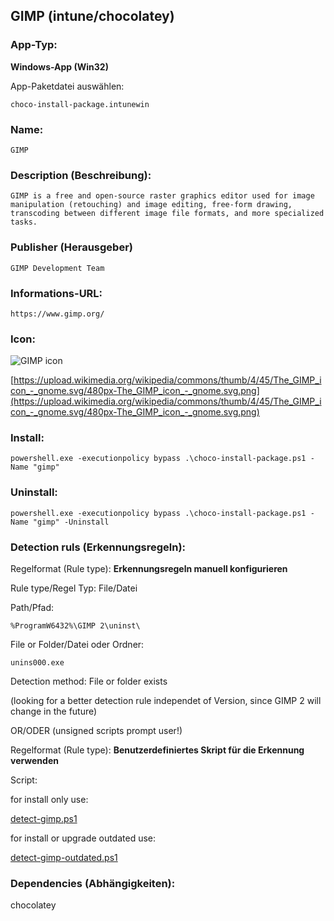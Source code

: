 ## GIMP (intune/chocolatey)

### App-Typ: 

__Windows-App (Win32)__

App-Paketdatei auswählen:

```
choco-install-package.intunewin
```


### Name:

```
GIMP
```

### Description (Beschreibung):

```
GIMP is a free and open-source raster graphics editor used for image manipulation (retouching) and image editing, free-form drawing, transcoding between different image file formats, and more specialized tasks. 

```

### Publisher (Herausgeber)

```
GIMP Development Team
```


### Informations-URL:

```
https://www.gimp.org/
```

### Icon: 

![GIMP icon](https://upload.wikimedia.org/wikipedia/commons/thumb/4/45/The_GIMP_icon_-_gnome.svg/120px-The_GIMP_icon_-_gnome.svg.png)


[https://upload.wikimedia.org/wikipedia/commons/thumb/4/45/The_GIMP_icon_-_gnome.svg/480px-The_GIMP_icon_-_gnome.svg.png](https://upload.wikimedia.org/wikipedia/commons/thumb/4/45/The_GIMP_icon_-_gnome.svg/480px-The_GIMP_icon_-_gnome.svg.png)

### Install:
```
powershell.exe -executionpolicy bypass .\choco-install-package.ps1 -Name "gimp"
```


### Uninstall:
```
powershell.exe -executionpolicy bypass .\choco-install-package.ps1 -Name "gimp" -Uninstall
```


### Detection ruls (Erkennungsregeln):

Regelformat (Rule type): __Erkennungsregeln manuell konfigurieren__

Rule type/Regel Typ: File/Datei

Path/Pfad:

```
%ProgramW6432%\GIMP 2\uninst\
```


File or Folder/Datei oder Ordner: 

```
unins000.exe
```

Detection method: File or folder exists

(looking for a better detection rule independet of Version, since GIMP 2 will change in the future)

OR/ODER (unsigned scripts prompt user!)

Regelformat (Rule type): __Benutzerdefiniertes Skript für die Erkennung verwenden__

Script:

for install only use:

[detect-gimp.ps1](./detect-gimp.ps1)

for install or upgrade outdated use:

[detect-gimp-outdated.ps1](./detect-gimp-outdated.ps1)

### Dependencies (Abhängigkeiten):

chocolatey